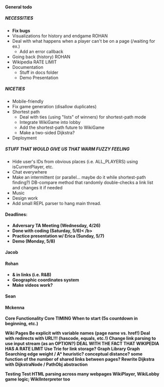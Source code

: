#### General todo
##### NECESSITIES
- <b>Fix bugs</b>
- Visualizations for history and endgame ROHAN
- Deal with what happens when a player can't be on a page (/waiting for ex.)
  - Add an error callback
- Going back (history) ROHAN
- Wikipedia RATE LIMIT
- Documentation
  - Stuff in docs folder
  - Demo Presentation
##### NICETIES
- Mobile-friendly
- Fix game generation (disallow duplicates)
- Shortest path
  - Deal with ties (using "lists"  of winners) for shortest-path mode
  - Integrate WikiGame into lobby
  - Add the shortest-path future to WikiGame
  - Make a two-sided Dijkstra?
- Deployment
##### STUFF THAT WOULD GIVE US THAT WARM FUZZY FEELING
- Hide user's IDs from obvious places (i.e. ALL_PLAYERS) using isCurrentPlayer, etc.
- Chat everywhere
- Make an intermittent (or parallel... maybe do it while shortest-path finding?) DB-compare method that randomly double-checks a link list and changes it if needed
- Music
- Design work
- Add small REPL parser to hang main thread.

#### Deadlines:
- <b>Adversary TA Meeting (Wednesday, 4/26)</b>
- <b>Done with coding (Saturday, 5/6)<  /b>
- <b>Practice presentation w/ Erica (Sunday, 5/7)</b>
- <b>Demo (Monday, 5/8)</b>

#### Jacob

#### Rohan
- & in links (i.e. R&B)
- Geographic coordinates system
- Make videos work?

#### Sean

#### Mckenna
Core Functionality
  Core
      TIMING
          When to start (5s countdown in beginning, etc.)

Wiki Pages
    Be explicit with variable names (page name vs. href!)
    Deal with redirects with URL!!! (hascode, equals, etc.!)
    Change link parsing to use input stream (as an OPTION?)
    DEAL WITH THE FACT THAT WIKIPEDIA HAS A RATE LIMIT
    Use Trie for link storage?
    Graph Library
        Graph Searching
             edge weight / A* heuristic?
                conceptual distance?
                some function of the number of shared links between pages?
            Rewrite Dijkstra with DijkstraNode / PathObj abstraction

Testing
    Test HTML parsing across many webpages
WikiPlayer, WikiLobby game logic; WikIInterpreter too
